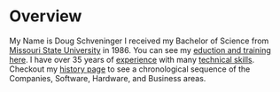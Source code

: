 # Overview

My Name is Doug Schveninger I received my Bachelor of Science
from [Missouri State University](https://www.missouristate.edu) in 1986.
You can see my [eduction and training here](education.md).
I have over 35 years of [experience](experience.md) with many
[technical skills](technical-skills.md).
Checkout my [history page](history.md) to see a chronological sequence of the
Companies, Software, Hardware, and Business areas.
